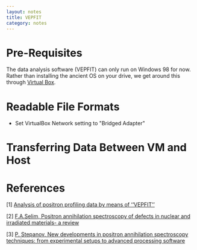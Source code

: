 ```yaml
---
layout: notes
title: VEPFIT 
category: notes 
---
```


# Pre-Requisites

The data analysis software (VEPFIT) can only run on Windows 98 for now. Rather than installing the ancient OS on your drive, we get around this through [Virtual Box](https://www.virtualbox.org/).

# Readable File Formats

- Set VirtualBox Network setting to "Bridged Adapter"

# Transferring Data Between VM and Host 

# References

[1] [Analysis of positron profiling data by means of ‘‘VEPFIT’’](https://aip.scitation.org/doi/pdf/10.1063/1.40182) 

[2] [F.A.Selim, Positron annihilation spectroscopy of defects in nuclear and irradiated materials- a review](https://www.sciencedirect.com/science/article/pii/S1044580321000826#bb0215)

[3] [P. Stepanov, New developments in positron annihilation spectroscopy techniques: from experimental setups to advanced processing software](https://petrstepanov.com/static/petr-stepanov-dissertation-bgsu-2020.pdf)

